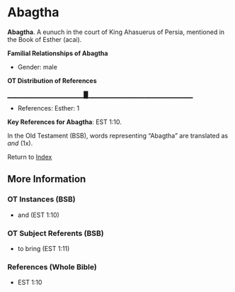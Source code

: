# Abagtha
**Abagtha**. 
A eunuch in the court of King Ahasuerus of Persia, mentioned in the Book of Esther (acai). 




**Familial Relationships of Abagtha**


* Gender: male


**OT Distribution of References**

▁▁▁▁▁▁▁▁▁▁▁▁▁▁▁▁█▁▁▁▁▁▁▁▁▁▁▁▁▁▁▁▁▁▁▁▁▁▁
* References: Esther: 1



**Key References for Abagtha**: 
EST 1:10. 


In the Old Testament (BSB), words representing “Abagtha” are translated as 
*and* (1x). 




Return to [Index](00-Index.md)

## More Information

### OT Instances (BSB)

* and (EST 1:10)



### OT Subject Referents (BSB)

* to bring (EST 1:11)



### References (Whole Bible)

* EST 1:10



